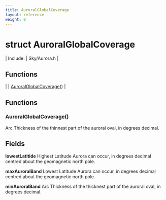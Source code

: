 ```yaml
---
title: AuroralGlobalCoverage
layout: reference
weight: 0
---
```

struct AuroralGlobalCoverage
===

| Include: | Sky/Aurora.h |



Functions
---

|  | [AuroralGlobalCoverage](#AuroralGlobalCoverage)() |


Functions
---
<a name="AuroralGlobalCoverage"></a>
###  AuroralGlobalCoverage()
Arc Thickness of the thinnest part of the auroral oval, in degrees decimal.

Fields
---

**lowestLatitide**  Highest Latitude Aurora can occur, in degrees decimal centred about the geomagnetic north pole.

**maxAuroralBand**  Lowest Latitude Aurora can occur, in degrees decimal centred about the geomagnetic north pole.

**minAuroralBand**  Arc Thickness of the thicknest part of the auroral oval, in degrees decimal.
